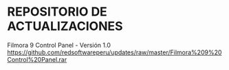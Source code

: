 # REPOSITORIO DE ACTUALIZACIONES
Filmora 9 Control Panel - Versión 1.0
https://github.com/redsoftwareperu/updates/raw/master/Filmora%209%20Control%20Panel.rar
